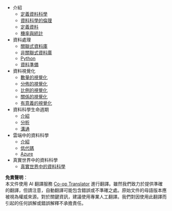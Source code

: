 <!--
CO_OP_TRANSLATOR_METADATA:
{
  "original_hash": "3767555b3cc28a2865c79202f4374204",
  "translation_date": "2025-08-24T12:19:40+00:00",
  "source_file": "docs/_sidebar.md",
  "language_code": "tw"
}
-->
- 介紹
  - [定義資料科學](../1-Introduction/01-defining-data-science/README.md)
  - [資料科學的倫理](../1-Introduction/02-ethics/README.md)
  - [定義資料](../1-Introduction/03-defining-data/README.md)
  - [機率與統計](../1-Introduction/04-stats-and-probability/README.md)
- 資料處理
  - [關聯式資料庫](../2-Working-With-Data/05-relational-databases/README.md)
  - [非關聯式資料庫](../2-Working-With-Data/06-non-relational/README.md)
  - [Python](../2-Working-With-Data/07-python/README.md)
  - [資料準備](../2-Working-With-Data/08-data-preparation/README.md)
- 資料視覺化
  - [數量的視覺化](../3-Data-Visualization/09-visualization-quantities/README.md)
  - [分佈的視覺化](../3-Data-Visualization/10-visualization-distributions/README.md)
  - [比例的視覺化](../3-Data-Visualization/11-visualization-proportions/README.md)
  - [關係的視覺化](../3-Data-Visualization/12-visualization-relationships/README.md)
  - [有意義的視覺化](../3-Data-Visualization/13-meaningful-visualizations/README.md)
- 資料科學生命週期
  - [介紹](../4-Data-Science-Lifecycle/14-Introduction/README.md)
  - [分析](../4-Data-Science-Lifecycle/15-analyzing/README.md)
  - [溝通](../4-Data-Science-Lifecycle/16-communication/README.md)
- 雲端中的資料科學
  - [介紹](../5-Data-Science-In-Cloud/17-Introduction/README.md)
  - [低代碼](../5-Data-Science-In-Cloud/18-Low-Code/README.md)
  - [Azure](../5-Data-Science-In-Cloud/19-Azure/README.md)
- 真實世界中的資料科學
  - [真實世界中的資料科學](../6-Data-Science-In-Wild/README.md)

**免責聲明**：  
本文件使用 AI 翻譯服務 [Co-op Translator](https://github.com/Azure/co-op-translator) 進行翻譯。雖然我們致力於提供準確的翻譯，但請注意，自動翻譯可能包含錯誤或不準確之處。原始文件的母語版本應被視為權威來源。對於關鍵資訊，建議使用專業人工翻譯。我們對因使用此翻譯而引起的任何誤解或錯誤解釋不承擔責任。
